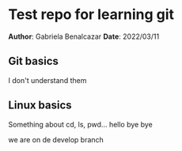 # Test repo for learning git
**Author**: Gabriela Benalcazar
**Date**: 2022/03/11

## Git basics

I don't understand them

## Linux basics

Something about cd, ls, pwd...
hello
bye
bye

we are on de develop branch
